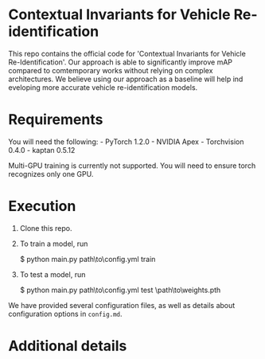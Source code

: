 # Contextual Invariants for Vehicle Re-identification

This repo contains the official code for 'Contextual Invariants for Vehicle Re-Identification'. Our approach is able to significantly improve mAP compared to comtemporary works without relying on complex architectures. We believe using our approach as a baseline will help ind eveloping more accurate vehicle re-identification models.

# Requirements

You will need the following:
    - PyTorch 1.2.0
    - NVIDIA Apex 
    - Torchvision 0.4.0
    - kaptan 0.5.12

Multi-GPU training is currently not supported. You will need to ensure torch recognizes only one GPU.

# Execution

1. Clone this repo.
2. To train a model, run 

    $ python main.py path\to\config.yml train

3. To test a model, run

    $ python main.py path\to\config.yml test \path\to\weights.pth

We have provided several configuration files, as well as details about configuration options in `config.md`.

# Additional details


